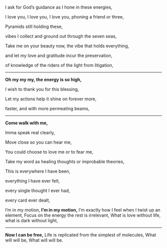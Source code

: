 I ask for God’s guidance as I hone in these energies,

I love you, I love you, I love you, phoning a friend or three,

Pyramids still holding these,

vibes I collect and ground out through the seven seas,

Take me on your beauty now, the vibe that holds everything,

and let my love and gratitude incur the preservation,

of knowledge of the riders of the light from litigation,
___
**Oh my my my, the energy is so high,**

I wish to thank you for this blessing,

Let my actions help it shine on forever more,

faster, and with more permeating beams,
___
**Come walk with me,**

Imma speak real clearly,

Move close so you can hear me,

You could choose to love me or to fear me,

Take my word as healing thoughts or improbable theories,

This is everywhere I have been,

everything I have ever felt,

every single thought I ever had,

every card ever dealt,

I’m in my motion,
**I’m in my motion,**
I’m exactly how I feel when I twist up an element,
Focus on the energy the rest is irrelevant,
What is love without life, what is dark without light,
___
**Now I can be free,**
Life is replicated from the simplest of molecules,
What will will be,
What will will be.
<!--stackedit_data:
eyJoaXN0b3J5IjpbLTE3NDg4NDAyOTNdfQ==
-->